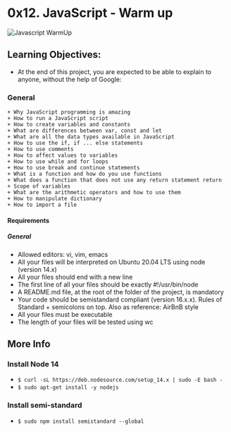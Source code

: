 # 0x12. JavaScript - Warm up
![Javascript WarmUp](https://s3.amazonaws.com/intranet-projects-files/holbertonschool-higher-level_programming+/303/Javascript-535.png.jpeg)

## Learning Objectives:
- At the end of this project, you are expected to be able to explain to anyone, without the help of Google:
### General
~~~~
+ Why JavaScript programming is amazing
+ How to run a JavaScript script
+ How to create variables and constants
+ What are differences between var, const and let
+ What are all the data types available in JavaScript
+ How to use the if, if ... else statements
+ How to use comments
+ How to affect values to variables
+ How to use while and for loops
+ How to use break and continue statements
+ What is a function and how do you use functions
+ What does a function that does not use any return statement return
+ Scope of variables
+ What are the arithmetic operators and how to use them
+ How to manipulate dictionary
+ How to import a file
~~~~
#### Requirements
##### General
- Allowed editors: vi, vim, emacs
- All your files will be interpreted on Ubuntu 20.04 LTS using node (version 14.x)
- All your files should end with a new line
- The first line of all your files should be exactly #!/usr/bin/node
- A README.md file, at the root of the folder of the project, is mandatory
- Your code should be semistandard compliant (version 16.x.x). Rules of Standard + semicolons on top. Also as reference: AirBnB style
- All your files must be executable
- The length of your files will be tested using wc
## More Info
### Install Node 14
* `$ curl -sL https://deb.nodesource.com/setup_14.x | sudo -E bash -`
* `$ sudo apt-get install -y nodejs`
### Install semi-standard
* `$ sudo npm install semistandard --global`
